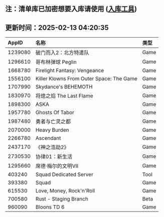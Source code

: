 ## 注：清单库已加密想要入库请使用 ([入库工具](https://github.com/BlankTMing/ManifestAutoUpdate/releases))

## 更新时间：2025-02-13 04:20:35
| AppID | 名称 | 类型  |
| :-------------------- | :----------------------------- | :----------- |
| 1239080 | 破门而入2：北方特遣队| Game |
| 1296610 | 哥布林弹球 Peglin| Game |
| 1668780 | Firelight Fantasy: Vengeance| Game |
| 1556100 | Killer Klowns From Outer Space: The Game| Game |
| 1707990 | Skydance's BEHEMOTH| Game |
| 1830970 | 将熄之焰 The Last Flame| Game |
| 1898300 | ASKA| Game |
| 1957780 | Ghosts Of Tabor| Game |
| 1987480 | 勇者与亡灵之都| Game |
| 2070000 | Heavy Burden| Game |
| 2266780 | Ascendant| Game |
| 2437170 | 《神之浩劫2》| Game |
| 2730530 | 协律01：新生活| Game |
| 1295660 | 席德·梅尔的文明VII| Game |
| 403240 | Squad Dedicated Server| Tool |
| 393380 | Squad| Game |
| 615530 | Love, Money, Rock'n'Roll| Game |
| 700580 | Rust - Staging Branch| Beta |
| 960090 | Bloons TD 6| Game |
